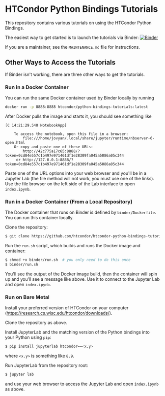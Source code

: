 # HTCondor Python Bindings Tutorials

This repository contains various tutorials on using the HTCondor Python Bindings.

The easiest way to get started is to launch the tutorials via Binder: 
[![Binder](https://mybinder.org/badge_logo.svg)](https://mybinder.org/v2/gh/htcondor/htcondor-python-bindings-tutorials/master?urlpath=lab/tree/index.ipynb)

If you are a maintainer, see the `MAINTENANCE.md` file for instructions.


## Other Ways to Access the Tutorials

If Binder isn't working, there are three other ways to get the tutorials.


### Run in a Docker Container

You can run the same Docker container used by Binder locally by running
```bash
docker run -p 8888:8888 htcondor/python-bindings-tutorials:latest
```
After Docker pulls the image and starts it, you should see something like
```
[C 14:21:29.540 NotebookApp]

    To access the notebook, open this file in a browser:
        file:///home/jovyan/.local/share/jupyter/runtime/nbserver-6-open.html
    Or copy and paste one of these URLs:
        http://42c775a17c65:8888/?token=0cd84e557c1b497e971461df1e28309fa045a5086a05c344
     or http://127.0.0.1:8888/?token=0cd84e557c1b497e971461df1e28309fa045a5086a05c344
```
Paste one of the URL options into your web browser and you'll be in a Jupyter Lab
(the file method will not work, you must use one of the links).
Use the file browser on the left side of the Lab interface to open `index.ipynb`.


### Run in a Docker Container (From a Local Repository)

The Docker container that runs on Binder is defined by `binder/Dockerfile`.
You can run this container locally.

Clone the repository:
```bash
$ git clone https://github.com/htcondor/htcondor-python-bindings-tutorials
```

Run the `run.sh` script, which builds and runs the Docker image and container:
```bash
$ chmod +x binder/run.sh  # you only need to do this once
$ binder/run.sh
```
You'll see the output of the Docker image build, then the container will spin up and you'll see a message like above.
Use it to connect to the Jupyter Lab and open `index.ipynb`.


### Run on Bare Metal

Install your preferred version of HTCondor on your computer (https://research.cs.wisc.edu/htcondor/downloads/).

Clone the repository as above.

Install JupyterLab and the matching version of the Python bindings into your Python using `pip`:
```bash
$ pip install jupyterlab htcondor==<x.y>
```
where `<x.y>` is something like `8.9`.

Run JupyterLab from the repository root:
```bash
$ jupyter lab
```
and use your web browser to access the Jupyter Lab and open `index.ipynb` as above.
